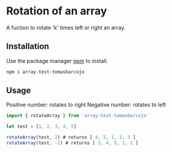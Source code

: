 # Rotation of an array

A fuction to rotate 'k' times left or right an array.

## Installation

Use the package manager [npm](https://docs.npmjs.com/) to install.

```bash
npm i array-test-tomasbarcojo
```

## Usage

Positive number: rotates to right
Negative number: rotates to left

```javascript
import { rotateArray } from 'array-test-tomasbarcojo'

let test = [1, 2, 3, 4, 5]

rotateArray(test, 2) # returns [ 4, 5, 1, 2, 3 ]
rotateArray(test, -2) # returns [ 3, 4, 5, 1, 2 ]
```

<!-- ## Contributing
Pull requests are welcome. For major changes, please open an issue first to discuss what you would like to change.

Please make sure to update tests as appropriate.

## License
[MIT](https://choosealicense.com/licenses/mit/) -->



